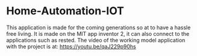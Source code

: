 # Home-Automation-IOT

This application is made for the coming generations so at to have a hassle free living. It is made on the MIT app inventor 2, it can also connect to the applications such as rested. The video of the working model application with the project is at: 
https://youtu.be/qaJ229p90hs 

